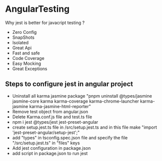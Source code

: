 # AngularTesting

Why jest is better for javacript testing ?

- Zero Config
- SnapShots
- Isolated
- Great Api
- Fast and safe
- Code Coverage
- Easy Mocking
- Great Exceptions

## Steps to configure jest in angular project

- Uninstall all karma jasmine package "pnpm uninstall @types/jasmine jasmine-core karma karma-coverage karma-chrome-launcher karma-jasmine karma-jasmine-html-reporter"
- Remove test object from angular.json
- Delete Karma.conf.js file and test.ts file
- npm i jest @types/jest jest-preset-angular
- create setup.jest.ts file in /src/setup.jest.ts and in this file make "import 'jest-preset-angular/setup-jest';"
- add "types" in tsconfig.spec.json file and specify the file "/src/setup.jest.ts" in "files" keys
- Add jest configuration in package.json
- add script in package.json to run jest
